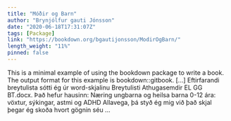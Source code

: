```yaml
---
title: "Móðir og Barn"
author: "Brynjólfur gauti Jónsson"
date: "2020-06-18T17:31:07Z"
tags: [Package]
link: "https://bookdown.org/bgautijonsson/ModirOgBarn/"
length_weight: "11%"
pinned: false
---
```


This is a minimal example of using the bookdown package to write a book. The output format for this example is bookdown::gitbook. [...] Eftirfarandi breytulista sótti ég úr word-skjalinu Breytulisti Athugasemdir EL GG BT.docx. Það hefur hausinn: Næring ungbarna og heilsa barna 0-12 ára: vöxtur, sýkingar, astmi og ADHD Allavega, þá styð ég mig við það skjal þegar ég skoða hvort gögnin séu ...
